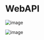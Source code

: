 # WebAPI

![image](https://github.com/PatricioMonpelat/WebAPI-DotNetCore6-MongoDB/assets/42411943/06363a28-b27e-4db3-b13c-24b3bc0aa804)

![image](https://github.com/PatricioMonpelat/WebAPI-DotNetCore6-MongoDB/assets/42411943/5daafdb4-4b5f-4657-b6ea-428827fa2770)

